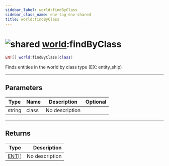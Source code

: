 ```yaml
---
sidebar_label: world:findByClass
sidebar_class_name: env-tag env-shared
title: world:findByClass
---
```


# <img src='/img/wiki/shared.png' alt='shared' classname='env-tag' /> [world](../world/README.md):findByClass

```lua
ENT[] world:findByClass(class)
```

Finds entities in the world by class type (EX: entity_ship)<br/>

-----------------
## Parameters

| Type   | Name | Description | Optional |
| ------ | ---- | ----------- | -------: |
| string | class | No description |   |

-----------------
## Returns

| Type   | Description |
| ------ | ----------: |
| [ENT[]](../ent[]/README.md) | No description |
